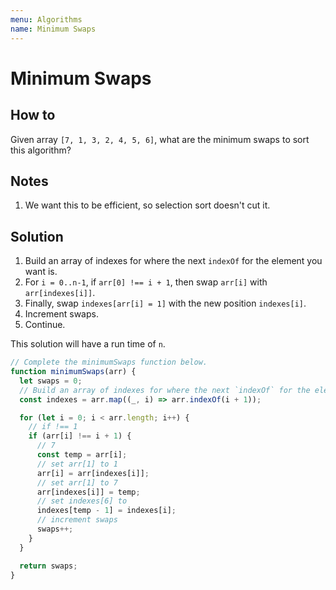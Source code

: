 ```yaml
---
menu: Algorithms
name: Minimum Swaps
---
```


# Minimum Swaps

## How to

Given array `[7, 1, 3, 2, 4, 5, 6]`, what are the minimum swaps to sort this algorithm?

## Notes

1. We want this to be efficient, so selection sort doesn't cut it.

## Solution

1. Build an array of indexes for where the next `indexOf` for the element you want is.
2. For `i = 0..n-1`, if `arr[0] !== i + 1`, then swap `arr[i]` with `arr[indexes[i]]`.
3. Finally, swap `indexes[arr[i] = 1]` with the new position `indexes[i]`.
4. Increment swaps.
5. Continue.

This solution will have a run time of `n`.

```javascript
// Complete the minimumSwaps function below.
function minimumSwaps(arr) {
  let swaps = 0;
  // Build an array of indexes for where the next `indexOf` for the element you want is.
  const indexes = arr.map((_, i) => arr.indexOf(i + 1));

  for (let i = 0; i < arr.length; i++) {
    // if !== 1
    if (arr[i] !== i + 1) {
      // 7
      const temp = arr[i];
      // set arr[1] to 1
      arr[i] = arr[indexes[i]];
      // set arr[1] to 7
      arr[indexes[i]] = temp;
      // set indexes[6] to
      indexes[temp - 1] = indexes[i];
      // increment swaps
      swaps++;
    }
  }

  return swaps;
}
```
